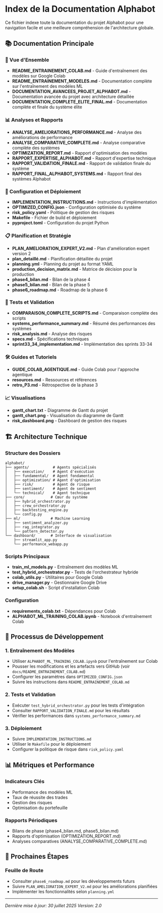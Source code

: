 # Index de la Documentation Alphabot

Ce fichier indexe toute la documentation du projet Alphabot pour une navigation facile et une meilleure compréhension de l'architecture globale.

## 📚 Documentation Principale

### 🎯 Vue d'Ensemble
- **README_ENTRAINEMENT_COLAB.md** - Guide d'entraînement des modèles sur Google Colab
- **README_ENTRAINEMENT_MODELES.md** - Documentation complète sur l'entraînement des modèles ML
- **DOCUMENTATION_AVANCEES_PROJET_ALPHABOT.md** - Documentation avancée du projet avec architecture détaillée
- **DOCUMENTATION_COMPLETE_ELITE_FINAL.md** - Documentation complète et finale du système élite

### 📊 Analyses et Rapports
- **ANALYSE_AMELIORATIONS_PERFORMANCE.md** - Analyse des améliorations de performance
- **ANALYSE_COMPARATIVE_COMPLETE.md** - Analyse comparative complète des systèmes
- **OPTIMIZATION_REPORT.md** - Rapport d'optimisation des modèles
- **RAPPORT_EXPERTISE_ALPHABOT.md** - Rapport d'expertise technique
- **RAPPORT_VALIDATION_FINALE.md** - Rapport de validation finale du système
- **RAPPORT_FINAL_ALPHABOT_SYSTEMS.md** - Rapport final des systèmes Alphabot

### 🔧 Configuration et Déploiement
- **IMPLEMENTATION_INSTRUCTIONS.md** - Instructions d'implémentation
- **OPTIMIZED_CONFIG.json** - Configuration optimisée du système
- **risk_policy.yaml** - Politique de gestion des risques
- **Makefile** - Fichier de build et déploiement
- **pyproject.toml** - Configuration du projet Python

### 📋 Planification et Stratégie
- **PLAN_AMELIORATION_EXPERT_V2.md** - Plan d'amélioration expert version 2
- **plan_detaillé.md** - Planification détaillée du projet
- **planning.yml** - Planning du projet au format YAML
- **production_decision_matrix.md** - Matrice de décision pour la production
- **phase4_bilan.md** - Bilan de la phase 4
- **phase5_bilan.md** - Bilan de la phase 5
- **phase6_roadmap.md** - Roadmap de la phase 6

### 🧪 Tests et Validation
- **COMPARAISON_COMPLETE_SCRIPTS.md** - Comparaison complète des scripts
- **systems_performance_summary.md** - Résumé des performances des systèmes
- **risk_analysis.md** - Analyse des risques
- **specs.md** - Spécifications techniques
- **sprint33_34_implementation.md** - Implémentation des sprints 33-34

### 🛠️ Guides et Tutoriels
- **GUIDE_COLAB_AGENTIQUE.md** - Guide Colab pour l'approche agentique
- **resources.md** - Ressources et références
- **retro_P3.md** - Rétrospective de la phase 3

### 📈 Visualisations
- **gantt_chart.txt** - Diagramme de Gantt du projet
- **gantt_chart.png** - Visualisation du diagramme de Gantt
- **risk_dashboard.png** - Dashboard de gestion des risques

## 🏗️ Architecture Technique

### Structure des Dossiers
```
alphabot/
├── agents/           # Agents spécialisés
│   ├── execution/    # Agent d'exécution
│   ├── fundamental/  # Agent fondamental
│   ├── optimization/ # Agent d'optimisation
│   ├── risk/         # Agent de risque
│   ├── sentiment/    # Agent de sentiment
│   └── technical/    # Agent technique
├── core/            # Cœur du système
│   ├── hybrid_orchestrator.py
│   ├── crew_orchestrator.py
│   ├── backtesting_engine.py
│   └── config.py
├── ml/              # Machine Learning
│   ├── sentiment_analyzer.py
│   ├── rag_integrator.py
│   └── pattern_detector.py
└── dashboard/       # Interface de visualisation
    ├── streamlit_app.py
    └── performance_webapp.py
```

### Scripts Principaux
- **train_ml_models.py** - Entraînement des modèles ML
- **test_hybrid_orchestrator.py** - Tests de l'orchestrateur hybride
- **colab_utils.py** - Utilitaires pour Google Colab
- **drive_manager.py** - Gestionnaire Google Drive
- **setup_colab.sh** - Script d'installation Colab

### Configuration
- **requirements_colab.txt** - Dépendances pour Colab
- **ALPHABOT_ML_TRAINING_COLAB.ipynb** - Notebook d'entraînement Colab

## 🔄 Processus de Développement

### 1. Entraînement des Modèles
- Utiliser `ALPHABOT_ML_TRAINING_COLAB.ipynb` pour l'entraînement sur Colab  
- Pousser les modifications et les artefacts vers GitHub (voir `docs/README_ENTRAINEMENT_COLAB.md`)
- Configurer les paramètres dans `OPTIMIZED_CONFIG.json`
- Suivre les instructions dans `README_ENTRAINEMENT_COLAB.md`

### 2. Tests et Validation
- Exécuter `test_hybrid_orchestrator.py` pour les tests d'intégration
- Consulter `RAPPORT_VALIDATION_FINALE.md` pour les résultats
- Vérifier les performances dans `systems_performance_summary.md`

### 3. Déploiement
- Suivre `IMPLEMENTATION_INSTRUCTIONS.md`
- Utiliser le `Makefile` pour le déploiement
- Configurer la politique de risque dans `risk_policy.yaml`

## 📊 Métriques et Performance

### Indicateurs Clés
- Performance des modèles ML
- Taux de réussite des trades
- Gestion des risques
- Optimisation du portefeuille

### Rapports Périodiques
- Bilans de phase (phase4_bilan.md, phase5_bilan.md)
- Rapports d'optimisation (OPTIMIZATION_REPORT.md)
- Analyses comparatives (ANALYSE_COMPARATIVE_COMPLETE.md)

## 🚀 Prochaines Étapes

### Feuille de Route
- Consulter `phase6_roadmap.md` pour les développements futurs
- Suivre `PLAN_AMELIORATION_EXPERT_V2.md` pour les améliorations planifiées
- Implémenter les fonctionnalités selon `planning.yml`

---

*Dernière mise à jour: 30 juillet 2025*
*Version: 2.0*
